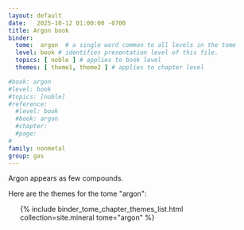```yaml
---
layout: default
date:   2025-10-12 01:00:00 -0700
title: Argon book
binder:
  tome:  argon  # a single word common to all levels in the tome 
  level: book # identifies presentation level of this file.
  topics: [ noble ] # applies to book level
  themes: [ theme1, theme2 ] # applies to chapter level

#book: argon
#level: book
#topics: [noble]
#reference:
  #level: book
  #book: argon
  #chapter: 
  #page:
#
family: nonmetal
group: gas
---
```


Argon appears as few compounds.

Here are the themes for the tome "argon":
<ol>
{% include binder_tome_chapter_themes_list.html collection=site.mineral tome="argon" %}
</ol>

